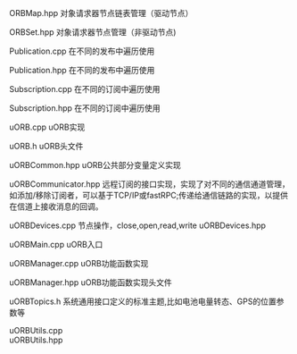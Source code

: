 ORBMap.hpp           对象请求器节点链表管理（驱动节点）

ORBSet.hpp           对象请求器节点管理（非驱动节点)

Publication.cpp      在不同的发布中遍历使用 

Publication.hpp      在不同的发布中遍历使用 

Subscription.cpp     在不同的订阅中遍历使用 

Subscription.hpp     在不同的订阅中遍历使用

uORB.cpp             uORB实现

uORB.h               uORB头文件

uORBCommon.hpp       uORB公共部分变量定义实现

uORBCommunicator.hpp 远程订阅的接口实现，实现了对不同的通信通道管理，如添加/移除订阅者，可以基于TCP/IP或fastRPC;传递给通信链路的实现，以提供在信道上接收消息的回调。 

uORBDevices.cpp      节点操作，close,open,read,write 
uORBDevices.hpp 

uORBMain.cpp         uORB入口

uORBManager.cpp      uORB功能函数实现

uORBManager.hpp      uORB功能函数实现头文件 

uORBTopics.h         系统通用接口定义的标准主题,比如电池电量转态、GPS的位置参数等
 
uORBUtils.cpp        
uORBUtils.hpp